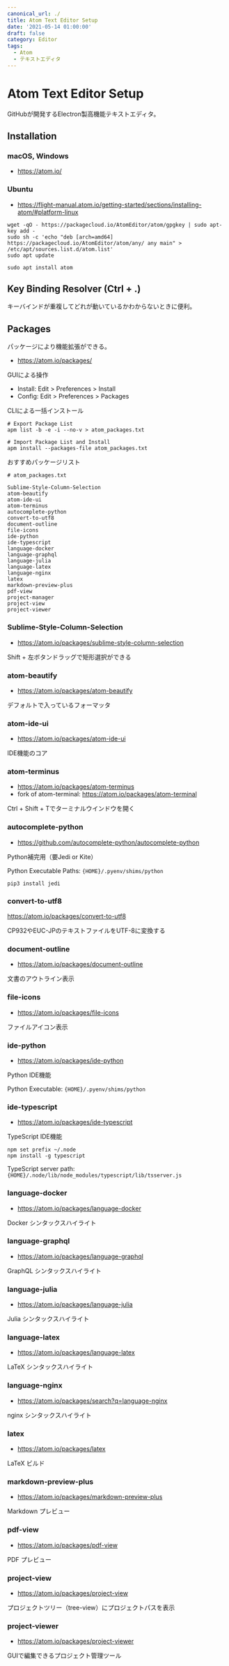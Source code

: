 ```yaml
---
canonical_url: ./
title: Atom Text Editor Setup
date: '2021-05-14 01:00:00'
draft: false
category: Editor
tags:
  - Atom
  - テキストエディタ
---
```


# Atom Text Editor Setup

GitHubが開発するElectron製高機能テキストエディタ。

## Installation
### macOS, Windows
- https://atom.io/

### Ubuntu
- https://flight-manual.atom.io/getting-started/sections/installing-atom/#platform-linux

```shell
wget -qO - https://packagecloud.io/AtomEditor/atom/gpgkey | sudo apt-key add -
sudo sh -c 'echo "deb [arch=amd64] https://packagecloud.io/AtomEditor/atom/any/ any main" > /etc/apt/sources.list.d/atom.list'
sudo apt update

sudo apt install atom
```



## Key Binding Resolver (Ctrl + .)
キーバインドが重複してどれが動いているかわからないときに便利。


## Packages
パッケージにより機能拡張ができる。

- https://atom.io/packages/

GUIによる操作

- Install: Edit > Preferences > Install
- Config: Edit > Preferences > Packages

CLIによる一括インストール

```shell
# Export Package List
apm list -b -e -i --no-v > atom_packages.txt

# Import Package List and Install
apm install --packages-file atom_packages.txt
```

おすすめパッケージリスト

```
# atom_packages.txt

Sublime-Style-Column-Selection
atom-beautify
atom-ide-ui
atom-terminus
autocomplete-python
convert-to-utf8
document-outline
file-icons
ide-python
ide-typescript
language-docker
language-graphql
language-julia
language-latex
language-nginx
latex
markdown-preview-plus
pdf-view
project-manager
project-view
project-viewer
```

### Sublime-Style-Column-Selection
- https://atom.io/packages/sublime-style-column-selection

Shift + 左ボタンドラッグで矩形選択ができる

### atom-beautify
- https://atom.io/packages/atom-beautify

デフォルトで入っているフォーマッタ

### atom-ide-ui
- https://atom.io/packages/atom-ide-ui

IDE機能のコア

### atom-terminus
- https://atom.io/packages/atom-terminus
- fork of atom-terminal: https://atom.io/packages/atom-terminal

Ctrl + Shift + Tでターミナルウインドウを開く

### autocomplete-python
- https://github.com/autocomplete-python/autocomplete-python

Python補完用（要Jedi or Kite）

Python Executable Paths: `{HOME}/.pyenv/shims/python`

```shell
pip3 install jedi
```

### convert-to-utf8
https://atom.io/packages/convert-to-utf8

CP932やEUC-JPのテキストファイルをUTF-8に変換する

### document-outline
- https://atom.io/packages/document-outline

文書のアウトライン表示

### file-icons
- https://atom.io/packages/file-icons

ファイルアイコン表示

### ide-python
- https://atom.io/packages/ide-python

Python IDE機能

Python Executable: `{HOME}/.pyenv/shims/python`

### ide-typescript
- https://atom.io/packages/ide-typescript

TypeScript IDE機能

```shell
npm set prefix ~/.node
npm install -g typescript
```

TypeScript server path: `{HOME}/.node/lib/node_modules/typescript/lib/tsserver.js`

### language-docker
- https://atom.io/packages/language-docker

Docker シンタックスハイライト

### language-graphql
- https://atom.io/packages/language-graphql

GraphQL シンタックスハイライト

### language-julia
- https://atom.io/packages/language-julia

Julia シンタックスハイライト

### language-latex
- https://atom.io/packages/language-latex

LaTeX シンタックスハイライト

### language-nginx
- https://atom.io/packages/search?q=language-nginx

nginx シンタックスハイライト

### latex
- https://atom.io/packages/latex

LaTeX ビルド

### markdown-preview-plus
- https://atom.io/packages/markdown-preview-plus

Markdown プレビュー

### pdf-view
- https://atom.io/packages/pdf-view

PDF プレビュー

### project-view
- https://atom.io/packages/project-view

プロジェクトツリー（tree-view）にプロジェクトパスを表示

### project-viewer
- https://atom.io/packages/project-viewer

GUIで編集できるプロジェクト管理ツール
